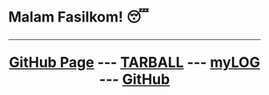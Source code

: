 <h1 align="left">Malam Fasilkom! 😴
<div align="center">

---
[GitHub Page](https://diablofied.github.io/os222/) ---
[TARBALL](SandBox/diablofied.tar.xz) ---
[myLOG](TXT/mylog.txt) ---
[GitHub](https://github.com/diablofied/os222/)
